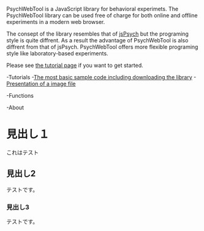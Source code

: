 PsychWebTool is a JavaScript library for behavioral experimets. The PsychWebTool library can be used free of charge for both online and offline experiments in a modern web browser.

The consept of the library resembles that of [jsPsych](http://www.jspsych.org/) but the programing style is quite diffrent. As a result the advantage of PsychWebTool is also diffrent from that of jsPsych. PsychWebTool offers more flexible programing style like laboratory-based experiments.

Please see [the tutorial page](howtouse.md) if you want to get started.

-Tutorials
 -[The most basic sample code including downloading the library](howtouse.md)
 -[Presentation of a image file](presentImage.md)

-Functions

-About

# 見出し１
これはテスト

## 見出し2
テストです。

### 見出し3
テストです。
